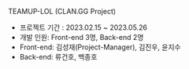 TEAMUP-LOL (CLAN.GG Project)

- 프로젝트 기간 : 2023.02.15 ~ 2023.05.26
- 개발 인원: Front-end 3명, Back-end 2명
- Front-end: 김성재(Project-Manager), 김진우, 윤지수
- Back-end: 류건호, 백종호

